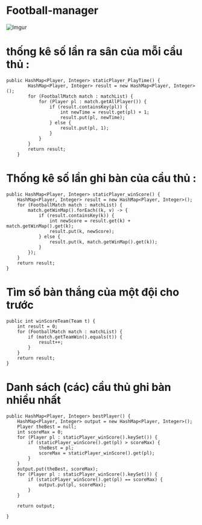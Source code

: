 # Football-manager
 
![Imgur](https://i.imgur.com/0ZvYu66.jpg)


# **thống kê số lần ra sân của mỗi cầu thủ :**

    public HashMap<Player, Integer> staticPlayer_PlayTime() {
    		HashMap<Player, Integer> result = new HashMap<Player, Integer>();
    		for (FootballMatch match : matchList) {
    			for (Player pl : match.getAllPlayer()) {
    				if (result.containsKey(pl)) {
    					int newTime = result.get(pl) + 1;
    					result.put(pl, newTime);
    				} else {
    					result.put(pl, 1);
    				}
    			}
    		}
    		return result;
    	}

# **Thống kê số lần ghi bàn của cầu thủ :**

	public HashMap<Player, Integer> staticPlayer_winScore() {
		HashMap<Player, Integer> result = new HashMap<Player, Integer>();
		for (FootballMatch match : matchList) {
			match.getWinMap().forEach((k, v) -> {
				if (result.containsKey(k)) {
					int newScore = result.get(k) + match.getWinMap().get(k);
					result.put(k, newScore);
				} else {
					result.put(k, match.getWinMap().get(k));
				}
			});
		}
		return result;
	}

# **Tìm số bàn thắng của một đội cho trước**

    public int winScoreTeam(Team t) {
    	int result = 0;
    	for (FootballMatch match : matchList) {
    		if (match.getTeamWin().equals(t)) {
    			result++;
    		}
    	}
    	return result;
    }

# **Danh sách  (các) cầu thủ ghi bàn nhiều nhất**

	public HashMap<Player, Integer> bestPlayer() {
		HashMap<Player, Integer> output = new HashMap<Player, Integer>();
		Player theBest = null;
		int scoreMax = 0;
		for (Player pl : staticPlayer_winScore().keySet()) {
			if (staticPlayer_winScore().get(pl) > scoreMax) {
				theBest = pl;
				scoreMax = staticPlayer_winScore().get(pl);
			}
		}
		output.put(theBest, scoreMax);
		for (Player pl : staticPlayer_winScore().keySet()) {
			if (staticPlayer_winScore().get(pl) == scoreMax) {
				output.put(pl, scoreMax);
			}
		}

		return output;

	}
